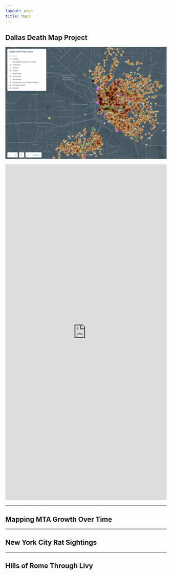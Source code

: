 ```yaml
---
layout: page
title: Maps
---
```


## Dallas Death Map Project

![The overview of the Dallas Death Map](https://github.com/isawil/isawil.github.io/blob/master/assets/ddm-2019.png)

<iframe width="100%" height="1050" frameborder="0" src="https://isawil.carto.com/builder/c4402a6d-038f-412b-a3dc-1aa6f164a651/embed" allowfullscreen webkitallowfullscreen mozallowfullscreen oallowfullscreen msallowfullscreen></iframe>

---

## Mapping MTA Growth Over Time

---

## New York City Rat Sightings

---

## Hills of Rome Through Livy
